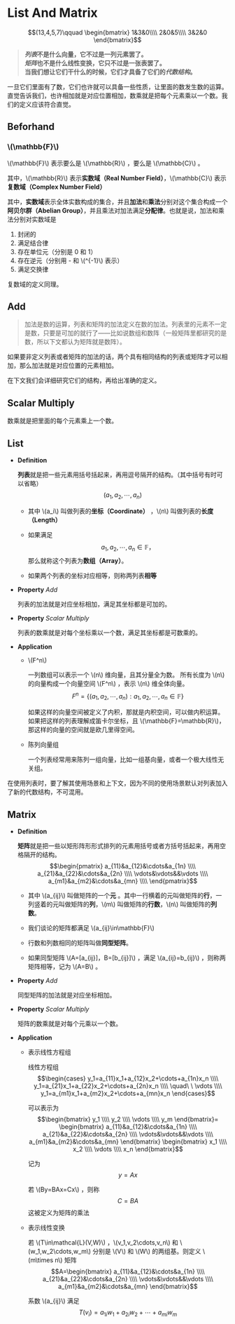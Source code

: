 # List And Matrix

$$(13,4,5,7)\qquad
\begin{bmatrix}
1&3&0\\\\ 2&0&5\\\\ 3&2&0
\end{bmatrix}$$

> ***列表*不是什么向量，它不过是一列元素罢了。**\
> ***矩阵*也不是什么线性变换，它只不过是一张表罢了。**\
> **当我们想让它们干什么的时候，它们才具备了它们的*代数结构*。**

一旦它们里面有了数，它们也许就可以具备一些性质，让里面的数发生数的运算。直觉告诉我们，也许相加就是对应位置相加，数乘就是把每个元素乘以一个数。我们的定义应该符合直觉。

## Beforhand

### \\(\mathbb{F}\\)

\\(\mathbb{F}\\) 表示要么是 \\(\mathbb{R}\\) ，要么是 \\(\mathbb{C}\\) 。

其中，\\(\mathbb{R}\\) 表示**实数域（Real Number Field）**，\\(\mathbb{C}\\) 表示**复数域（Complex Number Field）**

其中，**实数域**表示全体实数构成的集合，并且**加法**和**乘法**分别对这个集合构成一个**阿贝尔群（Abelian Group）**，并且乘法对加法满足**分配律**。也就是说，加法和乘法分别对实数域是
1. 封闭的
2. 满足结合律
3. 存在单位元（分别是 0 和 1）
4. 存在逆元（分别用 - 和 \\(^{-1}\\) 表示）
5. 满足交换律

复数域的定义同理。

## Add

> 加法是数的运算，列表和矩阵的加法定义在数的加法。列表里的元素不一定是数，只要是可加的就行了——比如说数组和数阵（一般矩阵里都研究的是数，所以下文都认为矩阵就是数阵）。

如果要非定义列表或者矩阵的加法的话，两个具有相同结构的列表或矩阵才可以相加，那么加法就是对应位置的元素相加。

在下文我们会详细研究它们的结构，再给出准确的定义。

## Scalar Multiply

数乘就是把里面的每个元素乘上一个数。

## List

- **Definition**
  
  **列表**就是把一些元素用括号括起来，再用逗号隔开的结构。（其中括号有时可以省略）
  $$(a_1,a_2,\cdots,a_n)$$

  - 其中 \\(a_i\\) 叫做列表的**坐标（Coordinate）** ，\\(n\\) 叫做列表的**长度（Length）**
  
  - 如果满足$$a_1,a_2,\cdots,a_n\in\mathbb{F}，$$那么就称这个列表为**数组（Array）**。
  
  - 如果两个列表的坐标对应相等，则称两列表**相等**
  
- **Property** *Add*
  
  列表的加法就是对应坐标相加，满足其坐标都是可加的。

- **Property** *Scalar Multiply*
  
  列表的数乘就是对每个坐标乘以一个数，满足其坐标都是可数乘的。

- **Application**

  - \\(F^n\\)

    一列数组可以表示一个 \\(n\\) 维向量，且其分量全为数。
    所有长度为 \\(n\\) 的向量构成一个向量空间 \\(F^n\\) ，表示 \\(n\\) 维全体向量。
    $$F^n=\{(a_1,a_2,\cdots,a_n):a_1,a_2,\cdots,a_n\in\mathbb{F}\}$$

    如果这样的向量空间被定义了内积，那就是内积空间，可以做内积运算。如果把这样的列表理解成笛卡尔坐标，且 \\(\mathbb{F}=\mathbb{R}\\)，那这样的向量的空间就是欧几里得空间。

  - 陈列向量组
  
    一个列表经常用来陈列一组向量，比如一组基向量，或者一个极大线性无关组。

在使用列表时，要了解其使用场景和上下文，因为不同的使用场景默认对列表加入了新的代数结构，不可混用。

## Matrix

- **Definition**
  
  **矩阵**就是把一些以矩形阵形形式排列的元素用括号或者方括号括起来，再用空格隔开的结构。
  $$\begin{pmatrix}
  a_{11}&a_{12}&\cdots&a_{1n} \\\\
  a_{21}&a_{22}&\cdots&a_{2n} \\\\
  \vdots&\vdots&&\vdots \\\\
  a_{m1}&a_{m2}&\cdots&a_{mn} \\\\
  \end{pmatrix}$$

  - 其中 \\(a_{ij}\\) 叫做矩阵的一个**元** 。其中一行横着的元叫做矩阵的**行**，一列竖着的元叫做矩阵的**列**，\\(m\\) 叫做矩阵的**行数**，\\(n\\) 叫做矩阵的**列数**。
  
  - 我们谈论的矩阵都满足 \\(a_{ij}\in\mathbb{F}\\)
  
  - 行数和列数相同的矩阵叫做**同型矩阵**。
  
  - 如果同型矩阵 \\(A=[a_{ij}]，B=[b_{ij}]\\) ，满足 \\(a_{ij}=b_{ij}\\) ，则称两矩阵相等，记为 \\(A=B\\) 。
  
- **Property** *Add*
  
  同型矩阵的加法就是对应坐标相加。

- **Property** *Scalar Multiply*
  
  矩阵的数乘就是对每个元乘以一个数。

- **Application**

  - 表示线性方程组

    线性方程组
    $$\begin{cases}
    y_1=a_{11}x_1+a_{12}x_2+\cdots+a_{1n}x_n \\\\
    y_1=a_{21}x_1+a_{22}x_2+\cdots+a_{2n}x_n \\\\
    \quad\ \ \vdots \\\\
    y_1=a_{m1}x_1+a_{m2}x_2+\cdots+a_{mn}x_n
    \end{cases}$$

    可以表示为
    $$\begin{bmatrix}
    y_1 \\\\ y_2 \\\\ \vdots \\\\ y_m
    \end{bmatrix}=
    \begin{bmatrix}
    a_{11}&a_{12}&\cdots&a_{1n} \\\\
    a_{21}&a_{22}&\cdots&a_{2n} \\\\
    \vdots&\vdots&&\vdots \\\\
    a_{m1}&a_{m2}&\cdots&a_{mn}
    \end{bmatrix}
    \begin{bmatrix}
    x_1 \\\\ x_2 \\\\ \vdots \\\\ x_n
    \end{bmatrix}$$

    记为
    $$y=Ax$$

    若 \\(By=BAx=Cx\\) ，则称
    $$C=BA$$
    这被定义为矩阵的乘法

  - 表示线性变换

    若 \\(T\in\mathcal{L}(V,W)\\) ，\\(v_1,v_2\cdots,v_n\\) 和 \\(w_1,w_2\cdots,w_m\\) 分别是 \\(V\\) 和 \\(W\\) 的两组基。则定义 \\(m\times n\\) 矩阵
    $$A=\begin{bmatrix}
    a_{11}&a_{12}&\cdots&a_{1n} \\\\
    a_{21}&a_{22}&\cdots&a_{2n} \\\\
    \vdots&\vdots&&\vdots \\\\
    a_{m1}&a_{m2}&\cdots&a_{mn}
    \end{bmatrix}$$

    系数 \\(a_{ij}\\) 满足
    $$T(v_i)=a_{1i}w_1+a_{2i}w_2+\cdots+a_{mi}w_m$$
